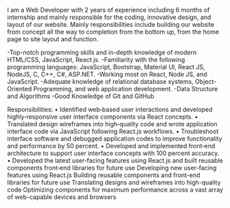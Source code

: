 I am a Web Developer with 2 years of experience including 6 months of internship and mainly responsible for the coding, innovative design, and layout of our website. Mainly responsibilities include building our website from concept all the way to completion from the bottom up, from the home page to site layout and function.

-Top-notch programming skills and in-depth knowledge of modern HTML/CSS, JavaScript, React js.
-Familiarity with the following programming languages: JavaScript, Bootstrap, Material UI, React JS, NodeJS, C, C++, C#, ASP.NET.
-Working most on React, Node JS, and JavaScript.
-Adequate knowledge of relational database systems, Object-Oriented Programming, and web application development.
-Data Structure and Algorithms
-Good Knowledge of Git and GitHub

Responsibilities:
• Identified web‑based user interactions and developed
highly‑responsive user interface components via React concepts.
• Translated design wireframes into high‑quality code and wrote
application interface code via JavaScript following React.js
workflows.
• Troubleshoot interface software and debugged application codes to
improve functionality and performance by 50 percent.
• Developed and implemented front‑end architecture to support user
interface concepts with 100 percent accuracy.
• Developed the latest user‑facing features using React.js and built
reusable components front‑end libraries for future use
Developing new user-facing features using React.js
Building reusable components and front-end libraries for future use
Translating designs and wireframes into high-quality code
Optimizing components for maximum performance across a vast array of web-capable devices and browsers
